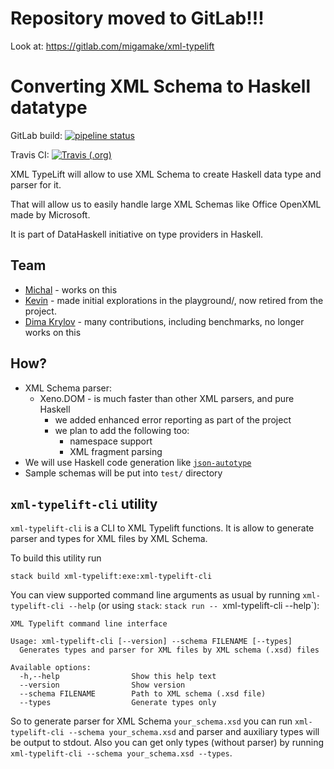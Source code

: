 # Repository moved to GitLab!!!

Look at: https://gitlab.com/migamake/xml-typelift

# Converting XML Schema to Haskell datatype

GitLab build: [![pipeline status](https://gitlab.com/migamake/xml-typelift/badges/master/pipeline.svg)](https://gitlab.com/migamake/xml-typelift/commits/master)


Travis CI: [![Travis (.org)](https://img.shields.io/travis/mgajda/xml-typelift.svg)](https://travis-ci.org/mgajda/xml-typelift)


XML TypeLift will allow to use XML Schema to create Haskell data type and parser for it.

That will allow us to easily handle large XML Schemas like Office OpenXML made by Microsoft.

It is part of DataHaskell initiative on type providers in Haskell.

## Team

* [Michal](http://github.com/mgajda) - works on this
* [Kevin](http://github.com/dataopt) - made initial explorations in the playground/, now retired from the project.
* [Dima Krylov]() - many contributions, including benchmarks, no longer works on this

## How?

* XML Schema parser:
  - Xeno.DOM - is much faster than other XML parsers, and pure Haskell
    * we added enhanced error reporting as part of the project
    * we plan to add the following too:
      - namespace support
      - XML fragment parsing
* We will use Haskell code generation like [`json-autotype`](http://github.com/mgajda/json-autotype)
* Sample schemas will be put into `test/` directory


## `xml-typelift-cli` utility

`xml-typelift-cli` is a CLI to XML Typelift functions. It is allow to generate parser and types for XML files by XML Schema.

To build this utility run

```
stack build xml-typelift:exe:xml-typelift-cli
```

You can view supported command line arguments as usual by running `xml-typelift-cli --help` (or using `stack`: `stack run --
`xml-typelift-cli --help`):

```
XML Typelift command line interface

Usage: xml-typelift-cli [--version] --schema FILENAME [--types]
  Generates types and parser for XML files by XML schema (.xsd) files

Available options:
  -h,--help                Show this help text
  --version                Show version
  --schema FILENAME        Path to XML schema (.xsd file)
  --types                  Generate types only
```

So to generate parser for XML Schema `your_schema.xsd` you can run `xml-typelift-cli --schema your_schema.xsd`
and parser and auxiliary types will be output to stdout. Also you can get only types (without parser) by running
`xml-typelift-cli --schema your_schema.xsd --types`.


